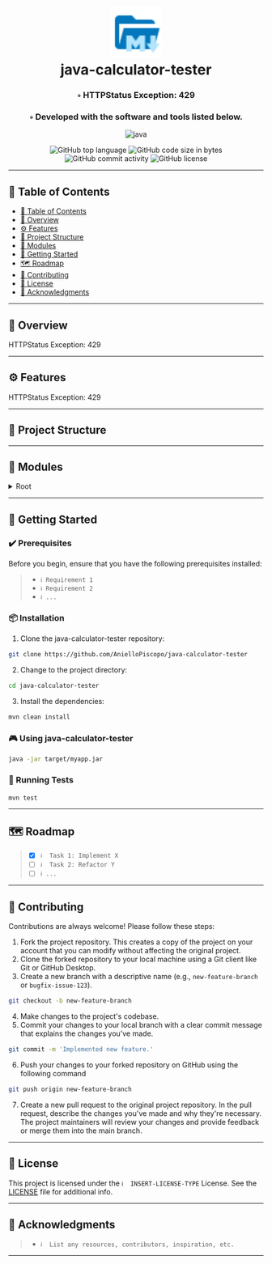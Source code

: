 <div align="center">
<h1 align="center">
<img src="https://raw.githubusercontent.com/PKief/vscode-material-icon-theme/ec559a9f6bfd399b82bb44393651661b08aaf7ba/icons/folder-markdown-open.svg" width="100" />
<br>java-calculator-tester
</h1>
<h3>◦ HTTPStatus Exception: 429</h3>
<h3>◦ Developed with the software and tools listed below.</h3>

<p align="center">
<img src="https://img.shields.io/badge/java-%23ED8B00.svg?style&logo=openjdk&logoColor=white" alt="java" />
</p>
<img src="https://img.shields.io/github/languages/top/AnielloPiscopo/java-calculator-tester?style&color=5D6D7E" alt="GitHub top language" />
<img src="https://img.shields.io/github/languages/code-size/AnielloPiscopo/java-calculator-tester?style&color=5D6D7E" alt="GitHub code size in bytes" />
<img src="https://img.shields.io/github/commit-activity/m/AnielloPiscopo/java-calculator-tester?style&color=5D6D7E" alt="GitHub commit activity" />
<img src="https://img.shields.io/github/license/AnielloPiscopo/java-calculator-tester?style&color=5D6D7E" alt="GitHub license" />
</div>

---

## 📒 Table of Contents
- [📒 Table of Contents](#-table-of-contents)
- [📍 Overview](#-overview)
- [⚙️ Features](#-features)
- [📂 Project Structure](#project-structure)
- [🧩 Modules](#modules)
- [🚀 Getting Started](#-getting-started)
- [🗺 Roadmap](#-roadmap)
- [🤝 Contributing](#-contributing)
- [📄 License](#-license)
- [👏 Acknowledgments](#-acknowledgments)

---


## 📍 Overview

HTTPStatus Exception: 429

---

## ⚙️ Features

HTTPStatus Exception: 429

---


## 📂 Project Structure




---

## 🧩 Modules

<details closed><summary>Root</summary>

| File                                                                                                                                                | Summary                   |
| ---                                                                                                                                                 | ---                       |
| [.classpath](https://github.com/AnielloPiscopo/java-calculator-tester/blob/main/.classpath)                                                         | HTTPStatus Exception: 429 |
| [.project](https://github.com/AnielloPiscopo/java-calculator-tester/blob/main/.project)                                                             | HTTPStatus Exception: 429 |
| [org.eclipse.jdt.apt.core.prefs](https://github.com/AnielloPiscopo/java-calculator-tester/blob/main/.settings\org.eclipse.jdt.apt.core.prefs)       | HTTPStatus Exception: 429 |
| [org.eclipse.jdt.core.prefs](https://github.com/AnielloPiscopo/java-calculator-tester/blob/main/.settings\org.eclipse.jdt.core.prefs)               | HTTPStatus Exception: 429 |
| [org.eclipse.m2e.core.prefs](https://github.com/AnielloPiscopo/java-calculator-tester/blob/main/.settings\org.eclipse.m2e.core.prefs)               | HTTPStatus Exception: 429 |
| [Employee.java](https://github.com/AnielloPiscopo/java-calculator-tester/blob/main/src\main\java\org\java\bonus\obj\Employee.java)                  | HTTPStatus Exception: 429 |
| [Calculator.java](https://github.com/AnielloPiscopo/java-calculator-tester/blob/main/src\main\java\org\java\calculator\abs\Calculator.java)         | HTTPStatus Exception: 429 |
| [Helper.java](https://github.com/AnielloPiscopo/java-calculator-tester/blob/main/src\main\java\org\java\helper\Helper.java)                         | HTTPStatus Exception: 429 |
| [Main.java](https://github.com/AnielloPiscopo/java-calculator-tester/blob/main/src\main\java\org\java\main\Main.java)                               | HTTPStatus Exception: 429 |
| [EmployeeTest.java](https://github.com/AnielloPiscopo/java-calculator-tester/blob/main/src\test\java\org\java\bonus\obj\EmployeeTest.java)          | HTTPStatus Exception: 429 |
| [CalculatorTest.java](https://github.com/AnielloPiscopo/java-calculator-tester/blob/main/src\test\java\org\java\calculator\abs\CalculatorTest.java) | HTTPStatus Exception: 429 |
| [MANIFEST.MF](https://github.com/AnielloPiscopo/java-calculator-tester/blob/main/target\classes\META-INF\MANIFEST.MF)                               | HTTPStatus Exception: 429 |

</details>

---

## 🚀 Getting Started

### ✔️ Prerequisites

Before you begin, ensure that you have the following prerequisites installed:
> - `ℹ️ Requirement 1`
> - `ℹ️ Requirement 2`
> - `ℹ️ ...`

### 📦 Installation

1. Clone the java-calculator-tester repository:
```sh
git clone https://github.com/AnielloPiscopo/java-calculator-tester
```

2. Change to the project directory:
```sh
cd java-calculator-tester
```

3. Install the dependencies:
```sh
mvn clean install
```

### 🎮 Using java-calculator-tester

```sh
java -jar target/myapp.jar
```

### 🧪 Running Tests
```sh
mvn test
```

---


## 🗺 Roadmap

> - [X] `ℹ️  Task 1: Implement X`
> - [ ] `ℹ️  Task 2: Refactor Y`
> - [ ] `ℹ️ ...`


---

## 🤝 Contributing

Contributions are always welcome! Please follow these steps:
1. Fork the project repository. This creates a copy of the project on your account that you can modify without affecting the original project.
2. Clone the forked repository to your local machine using a Git client like Git or GitHub Desktop.
3. Create a new branch with a descriptive name (e.g., `new-feature-branch` or `bugfix-issue-123`).
```sh
git checkout -b new-feature-branch
```
4. Make changes to the project's codebase.
5. Commit your changes to your local branch with a clear commit message that explains the changes you've made.
```sh
git commit -m 'Implemented new feature.'
```
6. Push your changes to your forked repository on GitHub using the following command
```sh
git push origin new-feature-branch
```
7. Create a new pull request to the original project repository. In the pull request, describe the changes you've made and why they're necessary.
The project maintainers will review your changes and provide feedback or merge them into the main branch.

---

## 📄 License

This project is licensed under the `ℹ️  INSERT-LICENSE-TYPE` License. See the [LICENSE](https://docs.github.com/en/communities/setting-up-your-project-for-healthy-contributions/adding-a-license-to-a-repository) file for additional info.

---

## 👏 Acknowledgments

> - `ℹ️  List any resources, contributors, inspiration, etc.`

---
